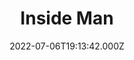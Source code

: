 ---
title: "Inside Man"
year: 2006
date: 2022-07-06T19:13:42.000Z
permalink: /almanac/movies/2022-07-06-inside-man/index.html
link: https://letterboxd.com/rknightuk/film/inside-man/1/
rating: 3
---